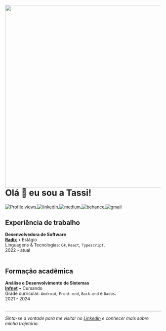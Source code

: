 <!-- Github card -->
<img align="right" height="590em" src="https://raw.githubusercontent.com/gist/tassianabenamor/36fc222e47cab186d27ef0454ec810ee/raw/443ce5a52ea14a19c32a728acdf8915b691f6885/githubcardtassi.svg"/>

<!-- Mensagem de boas vindas -->
<h1 align="left">Olá 👋 eu sou a Tassi!</h1>

<!-- Profile views e redes sociais -->
<p align="left">
  
  <a href="[https://www.linkedin.com/in/tassiana-benamor/](https://komarev.com/ghpvc/?username=tassianabenamor&color=blueviolet)" target="_blank">
    <img align="center" src="https://komarev.com/ghpvc/?username=tassianabenamor&color=blueviolet" alt="Profile views"/>
  </a>
  <a href="https://www.linkedin.com/in/tassiana-benamor/" target="_blank">
    <img align="center" src="https://img.shields.io/badge/-LinkedIn-05122A?style=flat&logo=linkedin&color=5e5e5e" alt="linkedin"/>
  </a>
  <a href="https://medium.com/@TassianaBenamor" target="_blank">
    <img align="center" src="https://img.shields.io/badge/-Medium-05122A?style=flat&logo=medium&color=5e5e5e" alt="medium"/>
  </a>
  <a href="https://www.behance.net/tassianabenamor" target="_blank">
    <img align="center" src="https://img.shields.io/badge/-Behance-05122A?style=flat&logo=behance&color=5e5e5e" alt="behance"/>
  </a>
  <a href="mailto:tassiana.benamor@al.infnet.edu.br" target="_blank">
    <img align="center" src="https://img.shields.io/badge/-Gmail-05122A?&color=5e5e5e" alt="gmail"/>
  </a>
</p>

<!-- Experiencia de trabalho -->
<h2>Experiência de trabalho</h2>

**Desenvolvedora de Software** \
[**Radix**](https://www.linkedin.com/company/radix-brasil/mycompany/verification/) • Estágio \
Linguagens & Tecnologias: `C#`, `React`, `Typescript`. \
2022 - atual
<br/>
<br/>

<!-- Outras experiências -->
<h2>Formação acadêmica</h2>

**Análise e Desenvolvimento de Sistemas** \
[**Infnet**](https://www.linkedin.com/school/instituto-infnet/) • Cursando \
Grade curricular: `Android`, `Front-end`, `Back-end` e `Dados`. \
2021 - 2024
<br/>
<br/>

<!-- Convite a continuar a conversa -->
<hr>

*Sinta-se a vontade para me visitar no [LinkedIn](https://www.linkedin.com/in/tassiana-benamor/) e conhecer mais sobre minha trajetória.*
